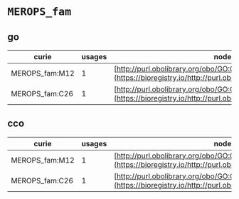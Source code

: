 # `MEROPS_fam`
## go
| curie          |   usages | nodes                                                                                                         |
|----------------|----------|---------------------------------------------------------------------------------------------------------------|
| MEROPS_fam:M12 |        1 | [http://purl.obolibrary.org/obo/GO:0017090](https://bioregistry.io/http://purl.obolibrary.org/obo/GO:0017090) |
| MEROPS_fam:C26 |        1 | [http://purl.obolibrary.org/obo/GO:0034722](https://bioregistry.io/http://purl.obolibrary.org/obo/GO:0034722) |
## cco
| curie          |   usages | nodes                                                                                                         |
|----------------|----------|---------------------------------------------------------------------------------------------------------------|
| MEROPS_fam:M12 |        1 | [http://purl.obolibrary.org/obo/GO:0017090](https://bioregistry.io/http://purl.obolibrary.org/obo/GO:0017090) |
| MEROPS_fam:C26 |        1 | [http://purl.obolibrary.org/obo/GO:0034722](https://bioregistry.io/http://purl.obolibrary.org/obo/GO:0034722) |

